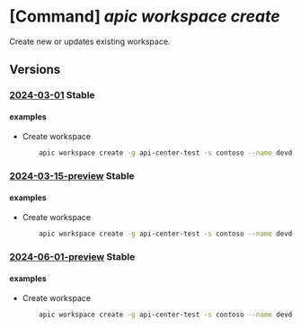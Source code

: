 # [Command] _apic workspace create_

Create new or updates existing workspace.

## Versions

### [2024-03-01](/Resources/mgmt-plane/L3N1YnNjcmlwdGlvbnMve30vcmVzb3VyY2Vncm91cHMve30vcHJvdmlkZXJzL21pY3Jvc29mdC5hcGljZW50ZXIvc2VydmljZXMve30vd29ya3NwYWNlcy97fQ==/2024-03-01.xml) **Stable**

<!-- mgmt-plane /subscriptions/{}/resourcegroups/{}/providers/microsoft.apicenter/services/{}/workspaces/{} 2024-03-01 -->

#### examples

- Create workspace
    ```bash
        apic workspace create -g api-center-test -s contoso --name devdiv --title "Developer division"
    ```

### [2024-03-15-preview](/Resources/mgmt-plane/L3N1YnNjcmlwdGlvbnMve30vcmVzb3VyY2Vncm91cHMve30vcHJvdmlkZXJzL21pY3Jvc29mdC5hcGljZW50ZXIvc2VydmljZXMve30vd29ya3NwYWNlcy97fQ==/2024-03-15-preview.xml) **Stable**

<!-- mgmt-plane /subscriptions/{}/resourcegroups/{}/providers/microsoft.apicenter/services/{}/workspaces/{} 2024-03-15-preview -->

#### examples

- Create workspace
    ```bash
        apic workspace create -g api-center-test -s contoso --name devdiv --title "Developer division"
    ```

### [2024-06-01-preview](/Resources/mgmt-plane/L3N1YnNjcmlwdGlvbnMve30vcmVzb3VyY2Vncm91cHMve30vcHJvdmlkZXJzL21pY3Jvc29mdC5hcGljZW50ZXIvc2VydmljZXMve30vd29ya3NwYWNlcy97fQ==/2024-06-01-preview.xml) **Stable**

<!-- mgmt-plane /subscriptions/{}/resourcegroups/{}/providers/microsoft.apicenter/services/{}/workspaces/{} 2024-06-01-preview -->

#### examples

- Create workspace
    ```bash
        apic workspace create -g api-center-test -s contoso --name devdiv --title "Developer division"
    ```
